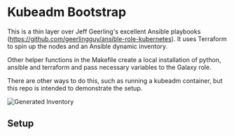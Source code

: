 # Kubeadm Bootstrap

This is a thin layer over Jeff Geerling's excellent Ansible playbooks (https://github.com/geerlingguy/ansible-role-kubernetes).
It uses Terraform to spin up the nodes and an Ansible dynamic inventory. 

Other helper functions in the Makefile create a local installation of python, ansible and terraform 
and pass necessary variables to the Galaxy role. 

There are other ways to do this, such as running a kubeadm container, but this repo is intended
to demonstrate the setup.

![Generated Inventory](https://github.com/kwanlowe/kubeadm-bootstrap/blob/master/kubeadm.png?raw=true)


## Setup


